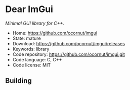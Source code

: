 # Dear ImGui

_Minimal GUI library for C++._

- Home: https://github.com/ocornut/imgui
- State: mature
- Download: https://github.com/ocornut/imgui/releases
- Keywords: library
- Code repository: https://github.com/ocornut/imgui.git
- Code language: C, C++
- Code license: MIT

## Building

